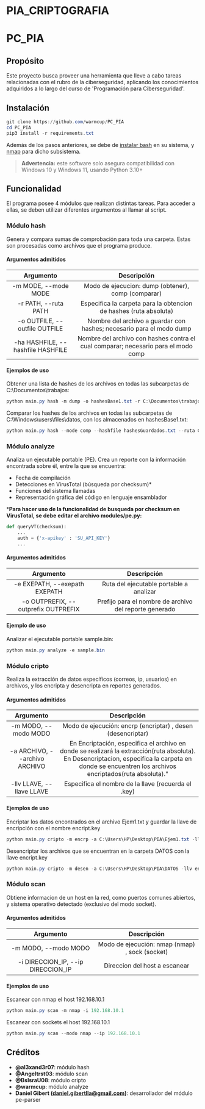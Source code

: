 # PIA_CRIPTOGRAFIA
# PC_PIA

## Propósito
Este proyecto busca proveer una herramienta que lleve a cabo tareas relacionadas con el rubro de la ciberseguridad, aplicando los conocimientos adquiridos a lo largo del curso de 'Programación para Ciberseguridad'.

## Instalación
```powershell
git clone https://github.com/warmcup/PC_PIA
cd PC_PIA
pip3 install -r requirements.txt
```
Además de los pasos anteriores, se debe de [instalar bash](https://www.howtogeek.com/249966/how-to-install-and-use-the-linux-bash-shell-on-windows-10/) en su sistema, y [nmap](https://phoenixnap.com/kb/how-to-install-use-nmap-scanning-linux) para dicho subsistema.

> **Advertencia:** este software solo asegura compatibilidad con Windows 10 y Windows 11, usando Python 3.10+

## Funcionalidad
El programa posee 4 módulos que realizan distintas tareas. Para acceder a ellas, se deben utilizar diferentes argumentos al llamar al script.

### Módulo hash
Genera y compara sumas de comprobación para toda una carpeta. Estas son procesadas como archivos que el programa produce.

#### Argumentos admitidos

| Argumento     | Descripción |
|:-------------:|:---------------:|
| -m MODE, --mode MODE |  Modo de ejecucion: dump (obtener), comp (comparar) |
| -r PATH, --ruta PATH | Especifica la carpeta para la obtencion de hashes (ruta absoluta) |
| -o OUTFILE, --outfile OUTFILE | Nombre del archivo a guardar con hashes; necesario para el modo dump |
| -ha HASHFILE, --hashfile HASHFILE | Nombre del archivo con hashes contra el cual comparar; necesario para el modo comp |
              
#### Ejemplos de uso
Obtener una lista de hashes de los archivos en todas las subcarpetas de C:\Documentos\trabajos\:
```powershell
python main.py hash -m dump -o hashesBase1.txt -r C:\Documentos\trabajos\
```

Comparar los hashes de los archivos en todas las subcarpetas de C:\Windows\users\files\datos\, con los almacenados en hashesBase1.txt:
```powershell
python main.py hash --mode comp --hashfile hashesGuardados.txt --ruta C:\Windows\users\files\datos\
```

### Módulo analyze
Analiza un ejecutable portable (PE). Crea un reporte con la información encontrada sobre él, entre la que se encuentra:
+ Fecha de compilación
+ Detecciones en VirusTotal (búsqueda por checksum)*
+ Funciones del sistema llamadas
+ Representación gráfica del código en lenguaje ensamblador

***Para hacer uso de la funcionalidad de busqueda por checksum en VirusTotal, se debe editar el archivo modules/pe.py:**

```python
def queryVT(checksum):
    ...
    auth = {'x-apikey' : 'SU_API_KEY'}
    ...
```

#### Argumentos admitidos

| Argumento     | Descripción |
|:-------------:|:---------------:|
| -e EXEPATH, --exepath EXEPATH |  Ruta del ejecutable portable a analizar |
| -o OUTPREFIX, --outprefix OUTPREFIX | Prefijo para el nombre de archivo del reporte generado |
              
#### Ejemplo de uso
Analizar el ejecutable portable sample.bin:
```powershell
python main.py analyze -e sample.bin
```

### Módulo cripto
Realiza la extracción de datos específicos (correos, ip, usuarios) en archivos, y los encripta y desencripta en reportes generados. 

#### Argumentos admitidos

| Argumento     | Descripción |
|:-------------:|:---------------:|
| -m MODO, --modo MODO |  Modo de ejecución: encrp (encriptar) , desen (desencriptar) |
| -a ARCHIVO, --archivo ARCHIVO | En Encriptación, especifica el archivo en donde se realizará la extracción(ruta absoluta). En Desencriptacion, especifica la carpeta en donde se encuentren los archivos encriptados(ruta absoluta)." |
| -llv LLAVE, --llave LLAVE | Especifica el nombre de la llave (recuerda el .key) |
              
#### Ejemplos de uso
Encriptar los datos encontrados en el archivo Ejem1.txt y guardar la llave de encripción con el nombre encript.key
```powershell
python main.py cripto -m encrp -a C:\Users\HP\Desktop\PIA\Ejem1.txt -llv encript.key
```

Desencriptar los archivos que se encuentran en la carpeta DATOS con la llave encript.key
```powershell
python main.py cripto -m desen -a C:\Users\HP\Desktop\PIA\DATOS -llv encript.key
```

### Módulo scan
Obtiene informacion de un host en la red, como puertos comunes abiertos, y sistema operativo detectado (exclusivo del modo socket).

#### Argumentos admitidos

| Argumento     | Descripción |
|:-------------:|:---------------:|
| -m MODO, --modo MODO |  Modo de ejecución: nmap (nmap) , sock (socket) |
| -i DIRECCION_IP, --ip DIRECCION_IP | Direccion del host a escanear |

#### Ejemplos de uso
Escanear con nmap el host 192.168.10.1
```powershell
python main.py scan -m nmap -i 192.168.10.1
```

Escanear con sockets el host 192.168.10.1
```powershell
python main.py scan --modo nmap --ip 192.168.10.1
```

## Créditos
+ **@al3xand3r07**: módulo hash
+ **@Angeltrst03**: módulo scan
+ **@BsIsraU08**: módulo cripto
+ **@warmcup**: módulo analyze
+ **Daniel Gibert (daniel.gibertlla@gmail.com)**: desarrollador del módulo pe-parser
